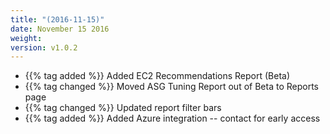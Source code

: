 ```yaml
---
title: "(2016-11-15)"
date: November 15 2016
weight:
version: v1.0.2
---
```

- {{% tag added %}} Added EC2 Recommendations Report (Beta)
- {{% tag changed %}} Moved ASG Tuning Report out of Beta to Reports page
- {{% tag changed %}} Updated report filter bars
- {{% tag added %}} Added Azure integration -- contact for early access

